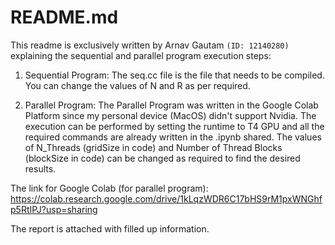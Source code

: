 # README.md

This readme is exclusively written by Arnav Gautam `(ID: 12140280)` explaining the sequential and parallel program execution steps:

1. Sequential Program:
The seq.cc file is the file that needs to be compiled. You can change the values of N and R as per required.

2. Parallel Program:
The Parallel Program was written in the Google Colab Platform since my personal device (MacOS) didn't support Nvidia. The execution can be performed by setting the runtime to T4 GPU and all the required commands are already written in the .ipynb shared. The values of N_Threads (gridSize in code) and Number of Thread Blocks (blockSize in code) can be changed as required to find the desired results.

The link for Google Colab (for parallel program): https://colab.research.google.com/drive/1kLqzWDR6C17bHS9rM1pxWNGhfp5RtIPJ?usp=sharing

The report is attached with filled up information.